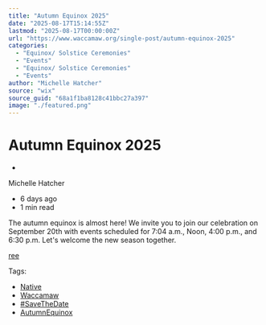 ```yaml
---
title: "Autumn Equinox 2025"
date: "2025-08-17T15:14:55Z"
lastmod: "2025-08-17T00:00:00Z"
url: "https://www.waccamaw.org/single-post/autumn-equinox-2025"
categories:
  - "Equinox/ Solstice Ceremonies"
  - "Events"
  - "Equinox/ Solstice Ceremonies"
  - "Events"
author: "Michelle Hatcher"
source: "wix"
source_guid: "68a1f1ba8128c41bbc27a397"
image: "./featured.png"
---
```


# Autumn Equinox 2025

-

Michelle Hatcher
- 6 days ago
- 1 min read

The autumn equinox is almost here! We invite you to join our celebration on September 20th with events scheduled for 7:04 a.m., Noon, 4:00 p.m., and 6:30 p.m. Let's welcome the new season together.

[ree](https://static.wixstatic.com/media/98a108_53bd5a03f135497098a37f7dfd79eb9c~mv2.png/v1/fill/w_49,h_63,al_c,q_85,usm_0.66_1.00_0.01,blur_2,enc_avif,quality_auto/98a108_53bd5a03f135497098a37f7dfd79eb9c~mv2.png)

Tags:

- [Native](https://www.waccamaw.org/updates/tags/native)
- [Waccamaw](https://www.waccamaw.org/updates/tags/waccamaw-2)
- [#SaveTheDate](https://www.waccamaw.org/updates/tags/savethedate)
- [AutumnEquinox](https://www.waccamaw.org/updates/tags/autumnequinox)

